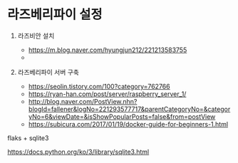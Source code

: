 # 라즈베리파이 설정

1. 라즈비안 설치
   - https://m.blog.naver.com/hyungjun212/221213583755
   - 

2. 라즈베리파이 서버 구축
   - https://seolin.tistory.com/100?category=762766
   - https://ryan-han.com/post/server/raspberry_server_1/
   - http://blog.naver.com/PostView.nhn?blogId=fallener&logNo=221293577717&parentCategoryNo=&categoryNo=6&viewDate=&isShowPopularPosts=false&from=postView
   - https://subicura.com/2017/01/19/docker-guide-for-beginners-1.html





flaks + sqlite3 

https://docs.python.org/ko/3/library/sqlite3.html